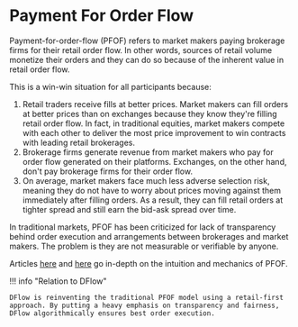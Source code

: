# Payment For Order Flow

Payment-for-order-flow (PFOF) refers to market makers paying brokerage firms for their retail order flow. In other words, sources of retail volume monetize their orders and they can do so because of the inherent value in retail order flow.

This is a win-win situation for all participants because:

1. Retail traders receive fills at better prices. Market makers can fill orders at better prices than on exchanges because they know they're filling retail order flow. In fact, in traditional equities, market makers compete with each other to deliver the most price improvement to win contracts with leading retail brokerages.
2. Brokerage firms generate revenue from market makers who pay for order flow generated on their platforms. Exchanges, on the other hand, don't pay brokerage firms for their order flow.
3. On average, market makers face much less adverse selection risk, meaning they do not have to worry about prices moving against them immediately after filling orders. As a result, they can fill retail orders at tighter spread and still earn the bid-ask spread over time.

In traditional markets, PFOF has been criticized for lack of transparency behind order execution and arrangements between brokerages and market makers. The problem is they are not measurable or verifiable by anyone.

Articles [here](https://www.bloomberg.com/opinion/articles/2021-02-05/robinhood-gamestop-saga-pressures-payment-for-order-flow#xj4y7vzkg) and [here](https://www.bloomberg.com/opinion/articles/2021-12-08/what-does-payment-for-order-flow-buy) go in-depth on the intuition and mechanics of PFOF.

!!! info "Relation to DFlow"

    DFlow is reinventing the traditional PFOF model using a retail-first approach. By putting a heavy emphasis on transparency and fairness, DFlow algorithmically ensures best order execution.

